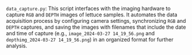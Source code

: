 `data_capture.py`: This script interfaces with the imaging hardware to capture `RGB` and `DEPTH` images of lettuce samples. It automates the data acquisition process by configuring camera settings, synchronizing `RGB` and `DEPTH` captures, and saving the images with filenames that include the date and time of capture (e.g., `image_2024-03-27 14_19_56.png` and `depthimg_2024-03-27 14_19_56.png`) in an organized format for further analysis.
